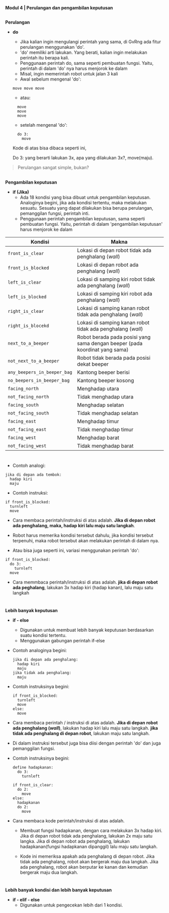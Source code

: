 **Modul 4 | Perulangan dan pengambilan keputusan**
##
**Perulangan**
- **do**
  - Jika kalian ingin mengulangi perintah yang sama, di GvRng ada fitur perulangan menggunakan 'do'.
  - 'do' memiliki arti lakukan. Yang berati, kalian ingin melakukan perintah itu berapa kali.
  - Penggunaan perintah do, sama seperti pembuatan fungsi. Yaitu, perintah di dalam 'do' nya harus menjorok ke dalam
  - Misal, ingin memerintah robot untuk jalan 3 kali
  - Awal sebelum mengenal 'do':
  ```
  move move move
  ```
  - atau:
  ```  
    move
    move
    move
  ```
  - setelah mengenal 'do':
  ```
    do 3:
      move
  ```
  Kode di atas bisa dibaca seperti ini,
  
  Do 3: yang berarti lakukan 3x, apa yang dilakukan 3x?, move(maju).
  
> Perulangan sangat simple, bukan?

##

**Pengambilan keputusan**
- **if (Jika)**
  - Ada 18 kondisi yang bisa dibuat untuk pengambilan keputusan. Analoginya begini, jika ada kondisi tertentu, maka melakukan sesuatu. Sesuatu yang dapat dilakukan bisa berupa perulangan, pemanggilan fungsi, perintah inti.
  - Penggunaan perintah pengambilan keputusan, sama seperti pembuatan fungsi. Yaitu, perintah di dalam 'pengambilan keputusan' harus menjorok ke dalam

| **Kondisi**  | **Makna** |
| ------------- | ------------- |
| `front_is_clear`  | Lokasi di depan robot tidak ada penghalang (_wall_)  |
| `front_is_blocked`  | Lokasi di depan robot ada penghalang (_wall_)  |
| `left_is_clear`  | Lokasi di samping kiri robot tidak ada penghalang (_wall_)  |
| `left_is_blocked`  | Lokasi di samping kiri robot ada penghalang (_wall_)  |
| `right_is_clear`  | Lokasi di samping kanan robot tidak ada penghalang (_wall_)  |
| `right_is_blocekd`  | Lokasi di samping kanan robot tidak ada penghalang (_wall_)  |
| `next_to_a_beeper`  | Robot berada pada posisi yang sama dengan beeper (pada koordinat yang sama)  |
| `not_next_to_a_beeper`  | Robot tidak berada pada posisi dekat beeper  |
| `any_beepers_in_beeper_bag`  | Kantong beeper berisi  |
| `no_beepers_in_beeper_bag`  | Kantong beeper kosong  |
| `facing_north`  | Menghadap utara  |
| `not_facing_north`  | Tidak menghadap utara  |
| `facing_south`  | Menghadap selatan  |
| `not_facing_south`  | Tidak menghadap selatan  |
| `facing_east`  | Menghadap timur  |
| `not_facing_east`  | Tidak menghadap timur  |
| `facing_west`  | Menghadap barat  |
| `not_facing_west`  | Tidak menghadap barat  |

#

  - Contoh analogi:
  ```
  jika di depan ada tembok:
    hadap kiri
    maju
  ```
  - Contoh instruksi:
  ```
  if front_is_blocked:
    turnleft
    move
  ```
  - Cara membaca perintah/instruksi di atas adalah. **Jika di depan robot ada penghalang, maka, hadap kiri lalu maju satu langkah**.
  - Robot harus memerika kondisi tersebut dahulu, jika kondisi tersebut terpenuhi, maka robot tersebut akan melakukan perintah di dalam nya.

  - Atau bisa juga seperti ini, variasi menggunakan perintah 'do':
  ```
  if front_is_blocked:
    do 3:
      turnleft
    move
  ```
  - Cara memmbaca perintah/instruksi di atas adalah. **jika di depan robot ada peghalang**, lakukan 3x hadap kiri (hadap kanan), lalu maju satu langkah

#

**Lebih banyak keputusan**
- **if - else**
  - Digunakan untuk membuat lebih banyak keputusan berdasarkan suatu kondisi tertentu.
  - Menggunakan gabungan perintah if-else

- Contoh analoginya begini:
  ```
  jika di depan ada penghalang:
    hadap kiri
    maju
  jika tidak ada penghalang:
    maju
  ```
- Contoh instruksinya begini:
  ```
  if front_is_blocked:
    turnleft
    move
  else:
    move
  ```
- Cara membaca perintah / instruksi di atas adalah. **Jika di depan robot ada penghalang (_wall_)**, lakukan hadap kiri lalu maju satu langkah. **jika tidak ada penghalang di depan robot**, lakukan maju satu langkah.
  
- Di dalam instruksi tersebut juga bisa diisi dengan perintah 'do' dan juga pemanggilan fungsi.
- Contoh instruksinya begini:
  ```
  define hadapkanan:
    do 3:
      turnleft
  
  if front_is_clear:
    do 2:
      move
  else:
    hadapkanan
    do 2:
      move
  ```
- Cara membaca kode perintah/instruksi di atas adalah.
    - Membuat fungsi hadapkanan, dengan cara melakukan 3x hadap kiri. Jika di depan robot tidak ada penghalang, lakukan 2x maju satu langka. Jika di depan robot ada penghalang, lakukan hadapkanan(fungsi hadapkanan dipanggil) lalu maju satu langkah.
      
    - Kode ini memeriksa apakah ada penghalang di depan robot. Jika tidak ada penghalang, robot akan bergerak maju dua langkah. Jika ada penghalang, robot akan berputar ke kanan dan kemudian bergerak maju dua langkah.
 
#

**Lebih banyak kondisi dan lebih banyak keputusan**
- **if - elif - else** 
  - Digunakan untuk pengecekan lebih dari 1 kondisi.
